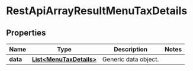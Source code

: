 
# RestApiArrayResultMenuTaxDetails

## Properties
Name | Type | Description | Notes
------------ | ------------- | ------------- | -------------
**data** | [**List&lt;MenuTaxDetails&gt;**](MenuTaxDetails.md) | Generic data object. | 



